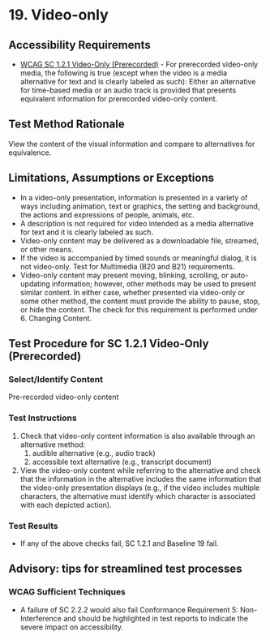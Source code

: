 # 19. Video-only

## Accessibility Requirements
* [WCAG SC 1.2.1 Video-Only (Prerecorded)](https://www.w3.org/TR/UNDERSTANDING-WCAG20/media-equiv-av-only-alt.html) - For prerecorded video-only media, the following is true (except when the video is a media alternative for text and is clearly labeled as such): Either an alternative for time-based media or an audio track is provided that presents equivalent information for prerecorded video-only content.

## Test Method Rationale
View the content of the visual information and compare to alternatives for equivalence.

## Limitations, Assumptions or Exceptions 
* In a video-only presentation, information is presented in a variety of ways including animation, text or graphics, the setting and background, the actions and expressions of people, animals, etc.
* A description is not required for video intended as a media alternative for text and it is clearly labeled as such. 
* Video-only content may be delivered as a downloadable file, streamed, or other means.
* If the video is accompanied by timed sounds or meaningful dialog, it is not video-only. Test for Multimedia (B20 and B21) requirements.
* Video-only content may present moving, blinking, scrolling, or auto-updating information; however, other methods may be used to present similar content. In either case, whether presented via video-only or some other method, the content must provide the ability to pause, stop, or hide the content. The check for this requirement is performed under 6. Changing Content.

## Test Procedure for SC 1.2.1 Video-Only (Prerecorded)
### Select/Identify Content
Pre-recorded video-only content

### Test Instructions
1. Check that video-only content information is also available through an alternative method:
    1. audible alternative (e.g., audio track)
    1. accessible text alternative (e.g., transcript document)
1. View the video-only content while referring to the alternative and check that the information in the alternative includes the same information that the video-only presentation displays (e.g., if the video includes multiple characters, the alternative must identify which character is associated with each depicted action).

### Test Results
* If any of the above checks fail, SC 1.2.1 and Baseline 19 fail.

## Advisory: tips for streamlined test processes
### WCAG Sufficient Techniques
* A failure of SC 2.2.2 would also fail Conformance Requirement 5: Non-Interference and should be highlighted in test reports to indicate the severe impact on accessibility.
